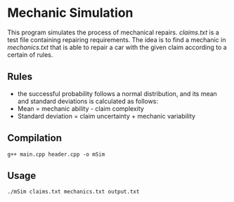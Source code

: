 # Mechanic Simulation

This program simulates the process of mechanical repairs.
*claims.txt* is a test file containing repairing requirements. The idea is to find a mechanic in *mechanics.txt* that is able to repair a car with the given claim according to a certain of rules.

## Rules

- the successful probability follows a normal distribution, and its mean and standard deviations is
calculated as follows:
- Mean = mechanic ability - claim complexity
- Standard deviation = claim uncertainty + mechanic variability

## Compilation
```
g++ main.cpp header.cpp -o mSim
```

## Usage 
```
./mSim claims.txt mechanics.txt output.txt
```
